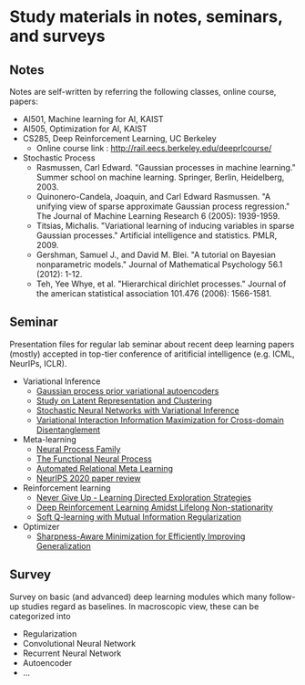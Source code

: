 # Study materials in notes, seminars, and surveys

## Notes

Notes are self-written by referring the following classes, online course, papers: 
 - AI501, Machine learning for AI, KAIST
 - AI505, Optimization for AI, KAIST
 - CS285, Deep Reinforcement Learning, UC Berkeley
    - Online course link : http://rail.eecs.berkeley.edu/deeprlcourse/
 - Stochastic Process
    - Rasmussen, Carl Edward. "Gaussian processes in machine learning." Summer school on machine learning. Springer, Berlin, Heidelberg, 2003.
    - Quinonero-Candela, Joaquin, and Carl Edward Rasmussen. "A unifying view of sparse approximate Gaussian process regression." The Journal of Machine Learning Research 6 (2005): 1939-1959.
    - Titsias, Michalis. "Variational learning of inducing variables in sparse Gaussian processes." Artificial intelligence and statistics. PMLR, 2009.
    - Gershman, Samuel J., and David M. Blei. "A tutorial on Bayesian nonparametric models." Journal of Mathematical Psychology 56.1 (2012): 1-12.
    - Teh, Yee Whye, et al. "Hierarchical dirichlet processes." Journal of the american statistical association 101.476 (2006): 1566-1581.

## Seminar

Presentation files for regular lab seminar about recent deep learning papers (mostly) accepted in top-tier conference of aritificial intelligence (e.g. ICML, NeurIPs, ICLR).

 - Variational Inference
   - [Gaussian process prior variational autoencoders](./seminar/Gaussian_Process_Prior_Variational_Autoencoder.pdf)
   - [Study on Latent Representation and Clustering](./seminar/Study_on_Latent_Representation_and_Clustering.pdf)
   - [Stochastic Neural Networks with Variational Inference](./seminar/Stochastic_Neural_Networks_with_Variational_Inference.pdf)
   - [Variational Interaction Information Maximization for Cross-domain Disentanglement](./seminar/Variational_Interaction_Information_Maximization_for_Cross-domain_Disentanglement.pdf)
 - Meta-learning
   - [Neural Process Family](./seminar/Neural_Process_Family.pdf)
   - [The Functional Neural Process](./seminar/The_Functional_Neural_Process.pdf)
   - [Automated Relational Meta Learning](./seminar/Automated_Relational_Meta_Learning.pdf)
   - [NeurIPS 2020 paper review](./seminar/NeurIPS_2020_paper_review.pdf)
- Reinforcement learning
   - [Never Give Up - Learning Directed Exploration Strategies](./seminar/Never_Give_Up-Learning_Directed_Exploration_Strategies.pdf)
   - [Deep Reinforcement Learning Amidst Lifelong Non-stationarity](./seminar/Deep_Reinforcement_Learning_Amidst_Lifelong_Non-stationarity.pdf)
   - [Soft Q-learning with Mutual Information Regularization](./seminar/Soft_Q-learning_with_Mutual_Information_Regularization.pdf)
- Optimizer
   - [Sharpness-Aware Minimization for Efficiently Improving Generalization](./seminar/Sharpness-Aware_Minimization_for_Efficiently_Improving_Generalization.pdf)

## Survey

Survey on basic (and advanced) deep learning modules which many follow-up studies regard as baselines.
In macroscopic view, these can be categorized into

 - Regularization
 - Convolutional Neural Network
 - Recurrent Neural Network
 - Autoencoder
 - ...
